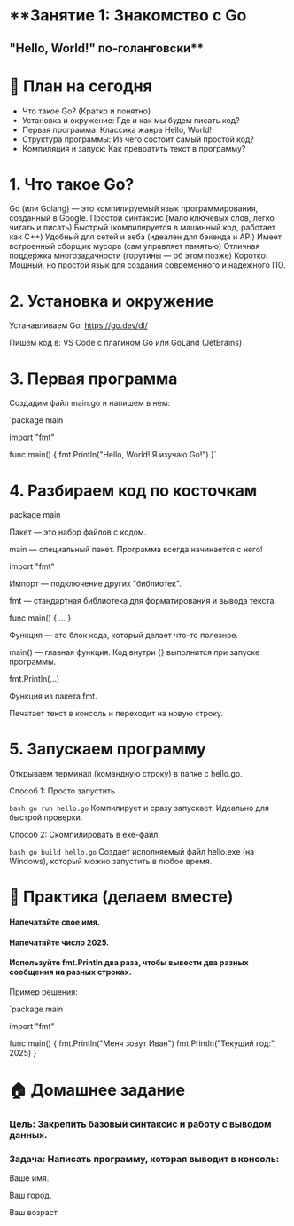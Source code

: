 # **Занятие 1: Знакомство с Go
## "Hello, World!" по-голанговски**


# 📝 План на сегодня
* Что такое Go? (Кратко и понятно)
* Установка и окружение: Где и как мы будем писать код?
* Первая программа: Классика жанра Hello, World!
* Структура программы: Из чего состоит самый простой код?
* Компиляция и запуск: Как превратить текст в программу?





# 1. Что такое Go?
   Go (или Golang) — это компилируемый язык программирования, созданный в Google.
Простой синтаксис (мало ключевых слов, легко читать и писать)
Быстрый (компилируется в машинный код, работает как C++)
Удобный для сетей и веба (идеален для бэкенда и API)
Имеет встроенный сборщик мусора (сам управляет памятью)
Отличная поддержка многозадачности (горутины — об этом позже)
Коротко: Мощный, но простой язык для создания современного и надежного ПО.

# 2. Установка и окружение
   Устанавливаем Go: https://go.dev/dl/

Пишем код в: VS Code с плагином Go или GoLand (JetBrains)


# 3. Первая программа
   Создадим файл main.go и напишем в нем:

`package main

import "fmt" 

func main() { 
fmt.Println("Hello, World! Я изучаю Go!")
}`

# 4. Разбираем код по косточкам
package main

Пакет — это набор файлов с кодом.

main — специальный пакет. Программа всегда начинается с него!

import "fmt"

Импорт — подключение других "библиотек".

fmt — стандартная библиотека для форматирования и вывода текста.

func main() { ... }

Функция — это блок кода, который делает что-то полезное.

main() — главная функция. Код внутри {} выполнится при запуске программы.

fmt.Println(...)

Функция из пакета fmt.

Печатает текст в консоль и переходит на новую строку.

# 5. Запускаем программу
Открываем терминал (командную строку) в папке с hello.go.

Способ 1: Просто запустить

`bash
go run hello.go`
Компилирует и сразу запускает. Идеально для быстрой проверки.

Способ 2: Скомпилировать в exe-файл

`bash
go build hello.go`
Создает исполняемый файл hello.exe (на Windows), который можно запустить в любое время.


# 🎯 Практика (делаем вместе)
#### Напечатайте свое имя.

#### Напечатайте число 2025.

#### Используйте fmt.Println два раза, чтобы вывести два разных сообщения на разных строках.

Пример решения:

`package main

import "fmt"

func main() {
fmt.Println("Меня зовут Иван")
fmt.Println("Текущий год:", 2025)
}`

# 🏠 Домашнее задание
 ### Цель: Закрепить базовый синтаксис и работу с выводом данных.

### Задача: Написать программу, которая выводит в консоль:

Ваше имя.

Ваш город.

Ваш возраст.
